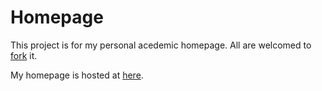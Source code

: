 Homepage
========

This project is for my personal acedemic homepage.
All are welcomed to [fork](https://help.github.com/articles/fork-a-repo/) it.

My homepage is hosted at [here](https://www.autogradient.com/).
